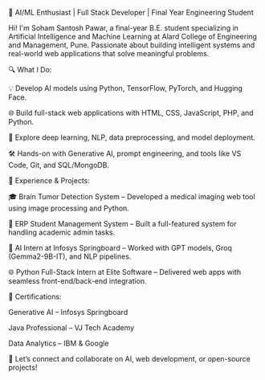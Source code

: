 🚀 AI/ML Enthusiast | Full Stack Developer | Final Year Engineering Student

Hi! I'm Soham Santosh Pawar, a final-year B.E. student specializing in Artificial Intelligence and Machine Learning at Alard College of Engineering and Management, Pune. Passionate about building intelligent systems and real-world web applications that solve meaningful problems.

🔍 What I Do:

💡 Develop AI models using Python, TensorFlow, PyTorch, and Hugging Face.

🌐 Build full-stack web applications with HTML, CSS, JavaScript, PHP, and Python.

🧠 Explore deep learning, NLP, data preprocessing, and model deployment.

🛠️ Hands-on with Generative AI, prompt engineering, and tools like VS Code, Git, and SQL/MongoDB.

💼 Experience & Projects:

🎓 Brain Tumor Detection System – Developed a medical imaging web tool using image processing and Python.

🧾 ERP Student Management System – Built a full-featured system for handling academic admin tasks.

🤖 AI Intern at Infosys Springboard – Worked with GPT models, Groq (Gemma2-9B-IT), and NLP pipelines.

🌐 Python Full-Stack Intern at Elite Software – Delivered web apps with seamless front-end/back-end integration.

📜 Certifications:

Generative AI – Infosys Springboard

Java Professional – VJ Tech Academy

Data Analytics – IBM  & Google

💬 Let’s connect and collaborate on AI, web development, or open-source projects!
